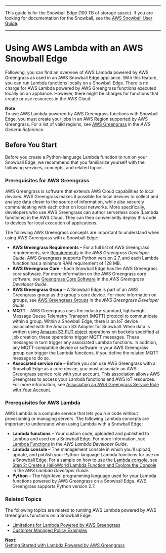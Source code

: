 --------

This guide is for the Snowball Edge \(100 TB of storage space\)\. If you are looking for documentation for the Snowball, see the [AWS Snowball User Guide](http://docs.aws.amazon.com/snowball/latest/ug/whatissnowball.html)\.

--------

# Using AWS Lambda with an AWS Snowball Edge<a name="using-lambda"></a>

Following, you can find an overview of AWS Lambda powered by AWS Greengrass as used in an AWS Snowball Edge appliance\. With this feature, you can run Lambda functions locally on a Snowball Edge\. There is no charge for AWS Lambda powered by AWS Greengrass functions executed locally on an appliance\. However, there might be charges for functions that create or use resources in the AWS Cloud\.

**Note**  
To use AWS Lambda powered by AWS Greengrass functions with Snowball Edge, you must create your jobs in an AWS Region supported by AWS Greengrass\. For a list of valid regions, see [AWS Greengrass](http://docs.aws.amazon.com/general/latest/gr/rande.html#greengrass_region) in the *AWS General Reference*\.

## Before You Start<a name="function-recommendations"></a>

Before you create a Python\-language Lambda function to run on your Snowball Edge, we recommend that you familiarize yourself with the following services, concepts, and related topics\.

### Prerequisites for AWS Greengrass<a name="greengrass-rec"></a>

AWS Greengrass is software that extends AWS Cloud capabilities to local devices\. AWS Greengrass makes it possible for local devices to collect and analyze data closer to the source of information, while also securely communicating with each other on local networks\. More specifically, developers who use AWS Greengrass can author serverless code \(Lambda functions\) in the AWS Cloud\. They can then conveniently deploy this code to devices for local execution of applications\.

The following AWS Greengrass concepts are important to understand when using AWS Greengrass with a Snowball Edge:
+ **AWS Greengrass Requirements** – For a full list of AWS Greengrass requirements, see [Requirements](http://docs.aws.amazon.com/greengrass/latest/developerguide/gg-gs.html#gg-requirements) in the *AWS Greengrass Developer Guide*\. AWS Greengrass supports Python version 2\.7, and each Lambda function has a minimum RAM requirement of 128 MB\.
+ **AWS Greengrass Core** – Each Snowball Edge has the AWS Greengrass core software\. For more information on the AWS Greengrass core software, see [Greengrass Core Software](http://docs.aws.amazon.com/greengrass/latest/developerguide/what-is-gg.html#gg-core) in the *AWS Greengrass Developer Guide*\.
+ **AWS Greengrass Group** – A Snowball Edge is part of an AWS Greengrass group as the group's core device\. For more information on groups, see [AWS Greengrass Groups](http://docs.aws.amazon.com/greengrass/latest/developerguide/what-is-gg.html#gg-group) in the *AWS Greengrass Developer Guide*\.
+ **MQTT** – AWS Greengrass uses the industry\-standard, lightweight Message Queue Telemetry Transport \(MQTT\) protocol to communicate within a group\. Within a Snowball Edge, there is an IoT device associated with the Amazon S3 Adapter for Snowball\. When data is written using [Amazon S3 PUT object](http://docs.aws.amazon.com/AmazonS3/latest/API/RESTObjectPUT.html) operations on buckets specified at job creation, these operations trigger MQTT messages\. These messages in turn trigger any associated Lambda functions\. In addition, any MQTT\-compatible device or software in your AWS Greengrass group can trigger the Lambda functions, if you define the related MQTT message to do so\.
+ **Associated service role** – Before you can use AWS Greengrass with a Snowball Edge as a core device, you must associate an AWS Greengrass service role with your account\. This association allows AWS Greengrass to access your Lambda functions and AWS IoT resources\. For more information, see [Associating an AWS Greengrass Service Role with Your Account](function-getting-started.md#gg-associate-role)\.

### Prerequisites for AWS Lambda<a name="lambda-rec"></a>

AWS Lambda is a compute service that lets you run code without provisioning or managing servers\. The following Lambda concepts are important to understand when using Lambda with a Snowball Edge:
+ **Lambda functions** – Your custom code, uploaded and published to Lambda and used on a Snowball Edge\. For more information, see [Lambda Functions](http://docs.aws.amazon.com/lambda/latest/dg/lambda-introduction-function.html) in the *AWS Lambda Developer Guide*\.
+ **Lambda console** – The management console in which you'll upload, update, and publish your Python\-language Lambda functions for use on a Snowball Edge\. For a sample on how to use the [Lambda console](https://console.aws.amazon.com/lambda), see [Step 2: Create a HelloWorld Lambda Function and Explore the Console](http://docs.aws.amazon.com/lambda/latest/dg/getting-started-create-function.html) in the *AWS Lambda Developer Guide*\.
+ **Python** – The high\-level programming language used for your Lambda functions powered by AWS Greengrass on a Snowball Edge\. AWS Greengrass supports Python version 2\.7\.

### Related Topics<a name="function-related"></a>

The following topics are related to running AWS Lambda powered by AWS Greengrass functions on a Snowball Edge:
+ [Limitations for Lambda Powered by AWS Greengrass](limits.md#function-limits)
+ [Customer Managed Policy Examples](access-control-managing-permissions.md#access-policy-examples-for-sdk-cli)

**Next:**  
[Getting Started with Lambda Powered by AWS Greengrass](function-getting-started.md)